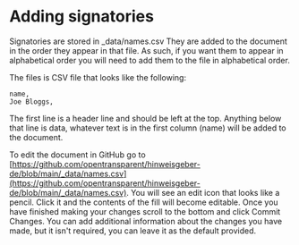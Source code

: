 # Adding signatories
Signatories are stored in _data/names.csv They are added to the document in the order they appear in that file. As such, if you want them to appear in alphabetical order you will need to add them to the file in alphabetical order. 

The files is CSV file that looks like the following:

```
name,
Joe Bloggs,
```

The first line is a header line and should be left at the top. Anything below that line is data, whatever text is in the first column (name) will be added to the document.

To edit the document in GitHub go to [https://github.com/opentransparent/hinweisgeber-de/blob/main/_data/names.csv](https://github.com/opentransparent/hinweisgeber-de/blob/main/_data/names.csv). You will see an edit icon that looks like a pencil. Click it and the contents of the fill will become editable. Once you have finished making your changes scroll to the bottom and click Commit Changes. You can add additional information about the changes you have made, but it isn't required, you can leave it as the default provided.
